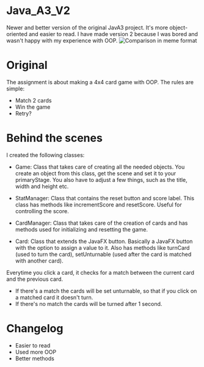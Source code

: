 # Java_A3_V2
Newer and better version of the original JavA3 project. It's more object-oriented and easier to read. I have made version 2 because I was bored and wasn't happy with my experience with OOP.
![Comparison in meme format](https://i.imgur.com/dfQy39e.jpg)

# Original
The assignment is about making a 4x4 card game with OOP. The rules are simple:
- Match 2 cards
- Win the game
- Retry?

# Behind the scenes
I created the following classes:
- Game: Class that takes care of creating all the needed objects. You create an object from this class, get the scene and set it to your primaryStage. You also have to adjust a few things, such as the title, width and height etc.

- StatManager: Class that contains the reset button and score label. This class has methods like incrementScore and resetScore. Useful for controlling the score.

- CardManager: Class that takes care of the creation of cards and has methods used for initializing and resetting the game.

- Card: Class that extends the JavaFX button. Basically a JavaFX button with the option to assign a value to it. Also has methods like turnCard (used to turn the card), setUnturnable (used after the card is matched with another card).

Everytime you click a card, it checks for a match between the current card and the previous card. 
- If there's a match the cards will be set unturnable, so that if you click on a matched card it doesn't turn. 
- If there's no match the cards will be turned after 1 second.

# Changelog
- Easier to read
- Used more OOP
- Better methods
